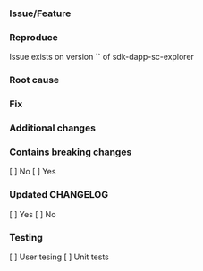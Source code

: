 ### Issue/Feature

### Reproduce

Issue exists on version `` of sdk-dapp-sc-explorer

### Root cause

### Fix

### Additional changes

### Contains breaking changes

[ ] No
[ ] Yes

### Updated CHANGELOG

[ ] Yes
[ ] No

### Testing

[ ] User tesing
[ ] Unit tests
